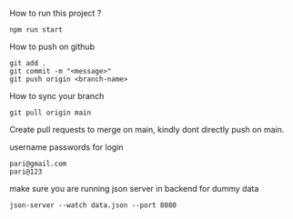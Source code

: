 How to run this project ?
```
npm run start
```

How to push on github
```
git add .
git commit -m "<message>"
git push origin <branch-name>
```

How to sync your branch
```
git pull origin main
```

Create pull requests to merge on main, kindly dont directly push on main.

username passwords for login
```
pari@gmail.com
pari@123
```

make sure you are running json server in backend for dummy data 
```
json-server --watch data.json --port 8080
```
